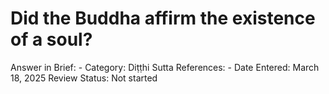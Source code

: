 # Did the Buddha affirm the existence of a soul?

Answer in Brief: -
 Category: Diṭṭhi
Sutta References: -
Date Entered: March 18, 2025
Review Status: Not started